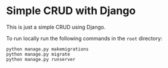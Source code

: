 # Simple CRUD with Django

This is just a simple CRUD using Django.

To run locally run the following commands in the `root` directory:
```
python manage.py makemigrations
python manage.py migrate
python manage.py runserver
```
